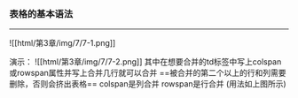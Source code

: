 ### 表格的基本语法
<hr>

![[html/第3章/img/7/7-1.png]]

演示：
![[html/第3章/img/7/7-2.png]]
其中在想要合并的td标签中写上colspan或rowspan属性并写上合并几行就可以合并
==被合并的第二个以上的行和列需要删除，否则会挤出表格==
colspan是列合并
rowspan是行合并
(用法如上图所示)
